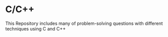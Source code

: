 # C/C++
This Repository includes many of problem-solving questions with different techniques using C and C++  

